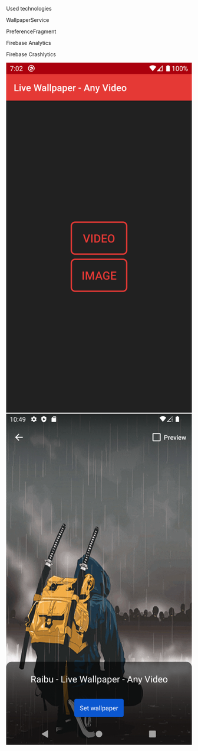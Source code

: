 Used technologies

WallpaperService

PreferenceFragment

Firebase Analytics

Firebase Crashlytics


![Alt text](/screenshots/1.png?raw=true "")
![Alt text](/screenshots/2.png?raw=true "")